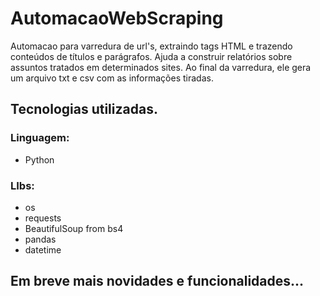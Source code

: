 # AutomacaoWebScraping
Automacao para varredura de url's, extraindo tags HTML e trazendo conteúdos de títulos e parágrafos. Ajuda a construir relatórios sobre assuntos tratados em determinados sites. Ao final da varredura, ele gera um arquivo txt e csv com as informações tiradas.

## Tecnologias utilizadas.

### Linguagem: 
- Python
  
### LIbs:  
- os
- requests
- BeautifulSoup from bs4
- pandas 
- datetime

## Em breve mais novidades e funcionalidades...
